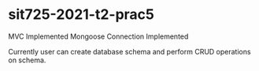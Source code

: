 # sit725-2021-t2-prac5

MVC Implemented
Mongoose Connection Implemented

Currently user can create database schema and perform CRUD operations on schema.

